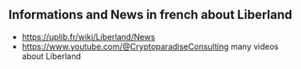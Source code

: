 Informations and News in french about Liberland
-----------------------------------------------

* https://uplib.fr/wiki/Liberland/News
* https://www.youtube.com/@CryptoparadiseConsulting many videos about Liberland

